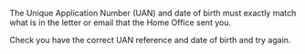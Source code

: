 The Unique Application Number (UAN) and date of birth must exactly match what is in the letter or email that the Home Office sent you.

Check you have the correct UAN reference and date of birth and try again.
